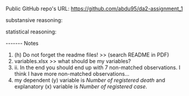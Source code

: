 Public GitHub repo's URL: 
https://github.com/abdu95/da2-assignment_1

substansive reasoning: 

statistical reasoning:


------- Notes

1. (h) Do not forget the readme files! >> (search README in PDF)
2. variables.xlsx >> what should be my variables?
3. ii. In the end you should end up with 7 non-matched observations. I think I have more non-matched observations...
4. my dependent (y) variable is *Number of registered death* and explanatory (x) variable is *Number of registered case*.

